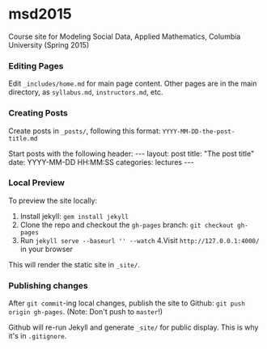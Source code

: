 # msd2015
Course site for Modeling Social Data, Applied Mathematics, Columbia University (Spring 2015)

### Editing Pages
Edit ``_includes/home.md`` for main page content. Other pages are in the main directory, as ``syllabus.md``, ``instructors.md``, etc.

### Creating Posts
Create posts in ``_posts/``, following this format: ``YYYY-MM-DD-the-post-title.md``

Start posts with the following header:
    ---
    layout: post
    title:  "The post title"
    date:   YYYY-MM-DD HH:MM:SS
    categories: lectures
    ---


### Local Preview
To preview the site locally:

  1. Install jekyll: ``gem install jekyll``
  2. Clone the repo and checkout the ``gh-pages`` branch: ``git checkout gh-pages``
  3. Run ``jekyll serve --baseurl '' --watch``
  4.Visit ``http://127.0.0.1:4000/`` in your browser

This will render the static site in ``_site/``.

### Publishing changes
After ``git commit``-ing local changes, publish the site to Github: ``git push origin gh-pages``. (Note: Don't push to ``master``!)

Github will re-run Jekyll and generate ``_site/`` for public display. This is why it's in ``.gitignore``.
